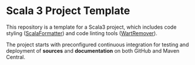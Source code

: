 [TODO: change readme]: #

# Scala 3 Project Template
This repository is a template for a Scala3 project, which includes code styling
([ScalaFormatter](https://scalameta.org/scalafmt/)) and code linting tools 
([WartRemover](https://www.wartremover.org/)). 

The project starts with preconfigured continuous integration for testing and 
deployment of **sources** and **documentation** on both GitHub and Maven Central.
